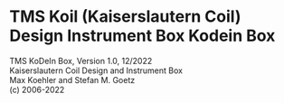 # TMS Koil (Kaiserslautern Coil) Design Instrument Box Kodein Box

TMS KoDeIn Box, Version 1.0, 12/2022<br>
Kaiserslautern Coil Design and Instrument Box<br>
Max Koehler and Stefan M. Goetz<br>
(c) 2006-2022<br>
